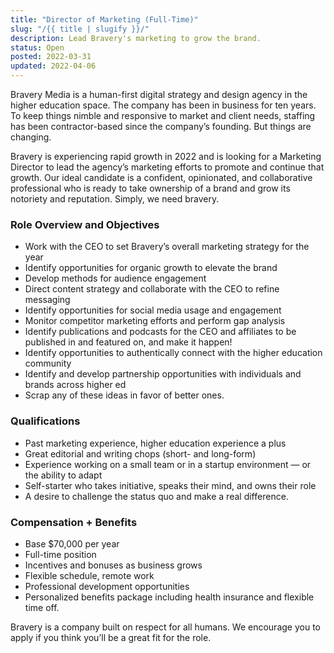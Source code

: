 ```yaml
---
title: "Director of Marketing (Full-Time)"
slug: "/{{ title | slugify }}/"
description: Lead Bravery's marketing to grow the brand.
status: Open
posted: 2022-03-31
updated: 2022-04-06
---
```


Bravery Media is a human-first digital strategy and design agency in the higher education space. The company has been in business for ten years. To keep things nimble and responsive to market and client needs, staffing has been contractor-based since the company’s founding. But things are changing.

Bravery is experiencing rapid growth in 2022 and is looking for a Marketing Director to lead the agency’s marketing efforts to promote and continue that growth. Our ideal candidate is a confident, opinionated, and collaborative professional who is ready to take ownership of a brand and grow its notoriety and reputation. Simply, we need bravery.

### Role Overview and Objectives

- Work with the CEO to set Bravery’s overall marketing strategy for the year
- Identify opportunities for organic growth to elevate the brand
- Develop methods for audience engagement
- Direct content strategy and collaborate with the CEO to refine messaging
- Identify opportunities for social media usage and engagement
- Monitor competitor marketing efforts and perform gap analysis
- Identify publications and podcasts for the CEO and affiliates to be published in and featured on, and make it happen!
- Identify opportunities to authentically connect with the higher education community
- Identify and develop partnership opportunities with individuals and brands across higher ed
- Scrap any of these ideas in favor of better ones.

### Qualifications

- Past marketing experience, higher education experience a plus
- Great editorial and writing chops (short- and long-form)
- Experience working on a small team or in a startup environment — or the ability to adapt
- Self-starter who takes initiative, speaks their mind, and owns their role
- A desire to challenge the status quo and make a real difference.

### Compensation + Benefits

- Base $70,000 per year
- Full-time position
- Incentives and bonuses as business grows
- Flexible schedule, remote work
- Professional development opportunities
- Personalized benefits package including health insurance and flexible time off.

Bravery is a company built on respect for all humans. We encourage you to apply if you think you’ll be a great fit for the role.
